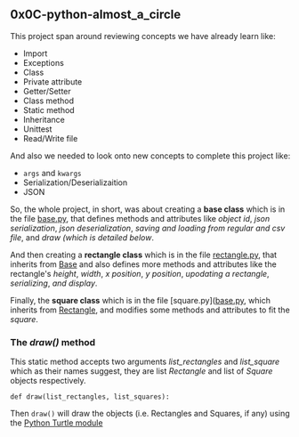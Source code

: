 ## 0x0C-python-almost_a_circle

This project span around reviewing concepts we have already learn like:
- Import
- Exceptions
- Class
- Private attribute
- Getter/Setter
- Class method
- Static method
- Inheritance
- Unittest
- Read/Write file

And also we needed to look onto new concepts to complete this project like:
- `args` and `kwargs`
- Serialization/Deserializaition
- JSON


So, the whole project, in short, was about creating a **base class** which is in the file [base.py](https://github.com/iagmidif/alx-higher_level_programming/blob/main/0x0C-python-almost_a_circle/models/base.py), that defines methods and attributes like *object id*, *json serialization*, *json deserialization*, *saving and loading from regular and csv file*, and *draw (which is detailed below*.


And then creating a **rectangle class** which is in the file [rectangle.py](https://github.com/iagmidif/alx-higher_level_programming/blob/main/0x0C-python-almost_a_circle/models/rectangle.py), that inherits from [Base](https://github.com/iagmidif/alx-higher_level_programming/blob/main/0x0C-python-almost_a_circle/models/base.py) and also defines more methods and attributes like the rectangle's *height*, *width*, *x position*, *y position*, *upodating a rectangle*, *serializing*, *and display*.


Finally, the **square class** which is in the file [square.py]([base.py](https://github.com/iagmidif/alx-higher_level_programming/blob/main/0x0C-python-almost_a_circle/models/square), which inherits from [Rectangle](https://github.com/iagmidif/alx-higher_level_programming/blob/main/0x0C-python-almost_a_circle/models/rectangle.py), and modifies some methods and attributes to fit the *square*.


### The *draw()* method

This static method accepts two arguments *list_rectangles* and *list_square* which as their names suggest, they are list *Rectangle* and list of *Square* objects respectively.


```def draw(list_rectangles, list_squares):```


Then ` draw() ` will draw the objects (i.e. Rectangles and Squares, if any) using the [Python Turtle module](https://docs.python.org/2/library/turtle.html)

